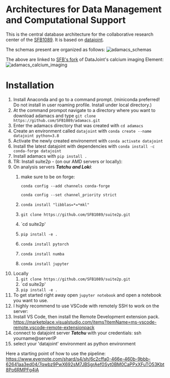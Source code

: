 # Architectures for Data Management and Computational Support

This is the central database architecture for the collaborative research center
of the [SFB1089](https://sfb1089.de/). It is based on
[datajoint](https://www.datajoint.org/).

The schemas present are organized as follows:
![adamacs_schemas](./images/adamacs_schemas.svg)

The above are linked to
[SFB's fork](https://github.com/SFB1089/element-calcium-imaging.git) of DataJoint's
calcium imaging Element:
![adamacs_calcium_imaging](./images/adamacs_calcium_imaging.svg)

# Installation
1. Install Anaconda and go to a command prompt. (miniconda preferred! Do not install in user roaming profile. Install under local directory.)
2. At the command prompot navigate to a directory where you want to download adamacs and type `git clone https://github.com/SFB1089/adamacs.git`
3. Enter the adamacs directory that was created with `cd adamacs`
4. Create an environment called `datajoint` with `conda create --name datajoint python=3.8 `
5. Activate the newly created environemnt with `conda activate datajoint`
6. Install the latest datajoint with dependencies with `conda install -c conda-forge datajoint`
7. Install adamacs with `pip install .`
8. TR: Install suite2p - (on our AMD servers or locally):
  1. On analysis servers ***Tatchu and Loki***: 
      1. make sure to be on forge: 
      
         `conda config --add channels conda-forge`
         
          `conda config --set channel_priority strict` 
      2. `conda install "libblas=*=*mkl"`
      3. `git clone https://github.com/SFB1089/suite2p.git`
      4. `cd suite2p'
      5. `pip install -e .`
      6. `conda install pytorch`
      7. `conda install numba`
      8. `conda install jupyter`
  2. Locally
      1. `git clone https://github.com/SFB1089/suite2p.git`
      2. `cd suite2p'
      5. `pip install -e .`
10. To get started right away open `jupyter notebook` and open a notebook you want to use.
11. I highly recommend to use VSCode with remotely SSH to work on the server:
  1. Install VS Code, then install the Remote Development extension pack. https://marketplace.visualstudio.com/items?itemName=ms-vscode-remote.vscode-remote-extensionpack   
  2. connect to datajoint server ***Tatchu*** with your credentials: ssh yourname@serverIP
  3. select your 'datajoint' environment as python environment


Here a starting point of how to use the pipeline:
https://www.evernote.com/shard/s4/sh/6c2cffa0-466e-460b-9bbb-62641aa3ed04/7qwbz9PwX692sM7JBSgrAef0Syt0BM0CaPPxXFuTO53Kbt8Po6RMPFg4jA
